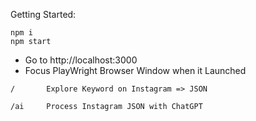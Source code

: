 Getting Started:

```
npm i
npm start
```

- Go to http://localhost:3000
- Focus PlayWright Browser Window when it Launched

```
/       Explore Keyword on Instagram => JSON

/ai     Process Instagram JSON with ChatGPT
```